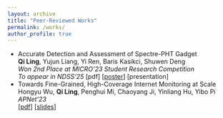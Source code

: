 ```yaml
---
layout: archive
title: "Peer-Reviewed Works"
permalink: /works/
author_profile: true
---
```


- Accurate Detection and Assessment of Spectre-PHT Gadget  
  **Qi Ling**, Yujun Liang, Yi Ren, Baris Kasikci, Shuwen Deng  
  *Won 2nd Place at MICRO’23 Student Research Competition*  
  *To appear in NDSS'25*
  [pdf] [[poster](/files/SRC%20Poster%20Portroit.pdf)] [presentation]
- Towards Fine-Grained, High-Coverage Internet Monitoring at Scale  
  Hongyu Wu, **Qi Ling**, Penghui Mi, Chaoyang Ji, Yinliang Hu, Yibo Pi  
  *APNet'23*  
  [[pdf](/files/sec5-towards_fine_grained.pdf)] [[slides](/files/Towards_slides.pdf)]

